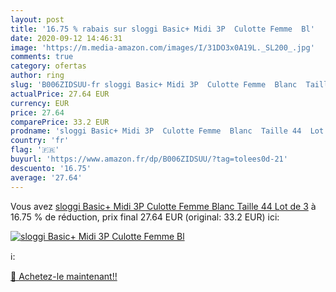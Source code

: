 ```yaml
---
layout: post
title: '16.75 % rabais sur sloggi Basic+ Midi 3P  Culotte Femme  Bl'
date: 2020-09-12 14:46:31
image: 'https://m.media-amazon.com/images/I/31DO3x0A19L._SL200_.jpg'
comments: true
category: ofertas
author: ring
slug: 'B006ZIDSUU-fr sloggi Basic+ Midi 3P  Culotte Femme  Blanc  Taille 44  Lot de 3'
actualPrice: 27.64 EUR
currency: EUR
price: 27.64
comparePrice: 33.2 EUR
prodname: 'sloggi Basic+ Midi 3P  Culotte Femme  Blanc  Taille 44  Lot de 3'
country: 'fr'
flag: '🇫🇷'
buyurl: 'https://www.amazon.fr/dp/B006ZIDSUU/?tag=tolees0d-21'
descuento: '16.75'
average: '27.64'
---
```


Vous avez [sloggi Basic+ Midi 3P  Culotte Femme  Blanc  Taille 44  Lot de 3](https://www.amazon.fr/dp/B006ZIDSUU/?tag=tolees0d-21)  à  16.75 % de réduction, prix final  27.64 EUR (original: 33.2 EUR) ici:

[![sloggi Basic+ Midi 3P  Culotte Femme  Bl](https://m.media-amazon.com/images/I/31DO3x0A19L._SL200_.jpg)](https://www.amazon.fr/dp/B006ZIDSUU/?tag=tolees0d-21)

ℹ️:


[🛒 Achetez-le maintenant!!](https://www.amazon.fr/dp/B006ZIDSUU/?tag=tolees0d-21)
